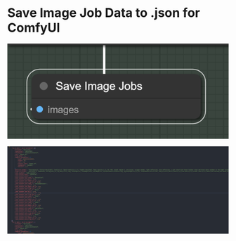 # Save Image Job Data to .json for ComfyUI

<p align="center">
 <img src="assets/image_node.png" />
</p>

<p align="center">
 <img src="assets/image_file.png" />
</p>



